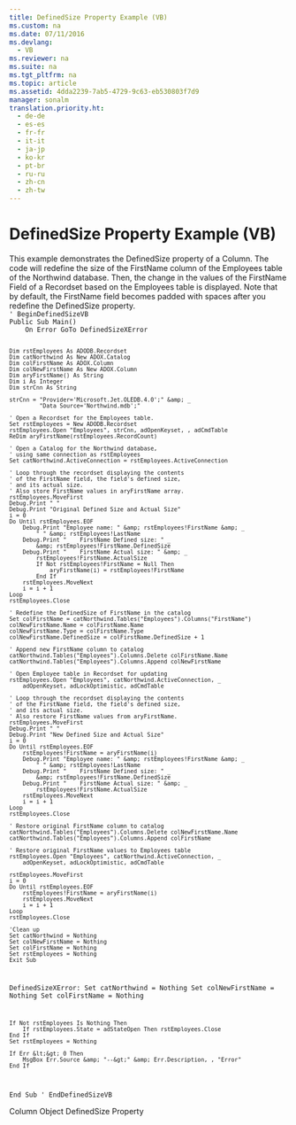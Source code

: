 ```yaml
---
title: DefinedSize Property Example (VB)
ms.custom: na
ms.date: 07/11/2016
ms.devlang: 
  - VB
ms.reviewer: na
ms.suite: na
ms.tgt_pltfrm: na
ms.topic: article
ms.assetid: 4dda2239-7ab5-4729-9c63-eb530803f7d9
manager: sonalm
translation.priority.ht: 
  - de-de
  - es-es
  - fr-fr
  - it-it
  - ja-jp
  - ko-kr
  - pt-br
  - ru-ru
  - zh-cn
  - zh-tw
---
```

# DefinedSize Property Example (VB)
<?xml version="1.0" encoding="utf-8"?>
<developerReferenceWithoutSyntaxDocument xmlns="http://ddue.schemas.microsoft.com/authoring/2003/5" xmlns:xlink="http://www.w3.org/1999/xlink" xmlns:xsi="http://www.w3.org/2001/XMLSchema-instance" xsi:schemaLocation="http://ddue.schemas.microsoft.com/authoring/2003/5 http://dduestorage.blob.core.windows.net/ddueschema/developer.xsd">
  <introduction>
    <para>This example demonstrates the <legacyLink xlink:href="762b8937-c31c-4e90-bb85-506d991e8280">DefinedSize</legacyLink> property of a <legacyLink xlink:href="6e772783-1bc8-4ea7-94b2-7d7a52ea5c47">Column</legacyLink>. The code will redefine the size of the FirstName column of the <legacyBold>Employees</legacyBold> table of the <legacyItalic>Northwind</legacyItalic> database. Then, the change in the values of the FirstName <legacyLink xlink:href="b10a72fc-3c4b-4186-a70b-993dc9f7a092">Field</legacyLink> of a <legacyLink xlink:href="ede1415f-c3df-4cc5-a05b-2576b2b84b60">Recordset</legacyLink> based on the <legacyBold>Employees</legacyBold> table is displayed. Note that by default, the FirstName field becomes padded with spaces after you redefine the <legacyBold>DefinedSize</legacyBold> property.</para>
  </introduction>
  <section>
    <content>
      <code>' BeginDefinedSizeVB
Public Sub Main()
    On Error GoTo DefinedSizeXError

    Dim rstEmployees As ADODB.Recordset
    Dim catNorthwind As New ADOX.Catalog
    Dim colFirstName As ADOX.Column
    Dim colNewFirstName As New ADOX.Column
    Dim aryFirstName() As String
    Dim i As Integer
    Dim strCnn As String

    strCnn = "Provider='Microsoft.Jet.OLEDB.4.0';" &amp; _
             "Data Source='Northwind.mdb';"

    ' Open a Recordset for the Employees table.
    Set rstEmployees = New ADODB.Recordset
    rstEmployees.Open "Employees", strCnn, adOpenKeyset, , adCmdTable
    ReDim aryFirstName(rstEmployees.RecordCount)
    
    ' Open a Catalog for the Northwind database,
    ' using same connection as rstEmployees
    Set catNorthwind.ActiveConnection = rstEmployees.ActiveConnection
    
    ' Loop through the recordset displaying the contents
    ' of the FirstName field, the field's defined size,
    ' and its actual size.
    ' Also store FirstName values in aryFirstName array.
    rstEmployees.MoveFirst
    Debug.Print " "
    Debug.Print "Original Defined Size and Actual Size"
    i = 0
    Do Until rstEmployees.EOF
        Debug.Print "Employee name: " &amp; rstEmployees!FirstName &amp; _
            " " &amp; rstEmployees!LastName
        Debug.Print "    FirstName Defined size: " _
            &amp; rstEmployees!FirstName.DefinedSize
        Debug.Print "    FirstName Actual size: " &amp; _
            rstEmployees!FirstName.ActualSize
            If Not rstEmployees!FirstName = Null Then
                aryFirstName(i) = rstEmployees!FirstName
            End If
        rstEmployees.MoveNext
        i = i + 1
    Loop
    rstEmployees.Close
 
    ' Redefine the DefinedSize of FirstName in the catalog
    Set colFirstName = catNorthwind.Tables("Employees").Columns("FirstName")
    colNewFirstName.Name = colFirstName.Name
    colNewFirstName.Type = colFirstName.Type
    colNewFirstName.DefinedSize = colFirstName.DefinedSize + 1
    
    ' Append new FirstName column to catalog
    catNorthwind.Tables("Employees").Columns.Delete colFirstName.Name
    catNorthwind.Tables("Employees").Columns.Append colNewFirstName

    ' Open Employee table in Recordset for updating
    rstEmployees.Open "Employees", catNorthwind.ActiveConnection, _
        adOpenKeyset, adLockOptimistic, adCmdTable
    
    ' Loop through the recordset displaying the contents
    ' of the FirstName field, the field's defined size,
    ' and its actual size.
    ' Also restore FirstName values from aryFirstName.
    rstEmployees.MoveFirst
    Debug.Print " "
    Debug.Print "New Defined Size and Actual Size"
    i = 0
    Do Until rstEmployees.EOF
        rstEmployees!FirstName = aryFirstName(i)
        Debug.Print "Employee name: " &amp; rstEmployees!FirstName &amp; _
            " " &amp; rstEmployees!LastName
        Debug.Print "    FirstName Defined size: " _
            &amp; rstEmployees!FirstName.DefinedSize
        Debug.Print "    FirstName Actual size: " &amp; _
            rstEmployees!FirstName.ActualSize
        rstEmployees.MoveNext
        i = i + 1
    Loop
    rstEmployees.Close
    
    ' Restore original FirstName column to catalog
    catNorthwind.Tables("Employees").Columns.Delete colNewFirstName.Name
    catNorthwind.Tables("Employees").Columns.Append colFirstName
    
    ' Restore original FirstName values to Employees table
    rstEmployees.Open "Employees", catNorthwind.ActiveConnection, _
        adOpenKeyset, adLockOptimistic, adCmdTable
    
    rstEmployees.MoveFirst
    i = 0
    Do Until rstEmployees.EOF
        rstEmployees!FirstName = aryFirstName(i)
        rstEmployees.MoveNext
        i = i + 1
    Loop
    rstEmployees.Close
        
    'Clean up
    Set catNorthwind = Nothing
    Set colNewFirstName = Nothing
    Set colFirstName = Nothing
    Set rstEmployees = Nothing
    Exit Sub
    
DefinedSizeXError:
    Set catNorthwind = Nothing
    Set colNewFirstName = Nothing
    Set colFirstName = Nothing
    
    If Not rstEmployees Is Nothing Then
        If rstEmployees.State = adStateOpen Then rstEmployees.Close
    End If
    Set rstEmployees = Nothing
    
    If Err &lt;&gt; 0 Then
        MsgBox Err.Source &amp; "--&gt;" &amp; Err.Description, , "Error"
    End If
    
End Sub
' EndDefinedSizeVB</code>
    </content>
  </section>
  <relatedTopics>
<link xlink:href="6e772783-1bc8-4ea7-94b2-7d7a52ea5c47">Column Object</link>
<link xlink:href="762b8937-c31c-4e90-bb85-506d991e8280">DefinedSize Property</link>
</relatedTopics>
</developerReferenceWithoutSyntaxDocument>